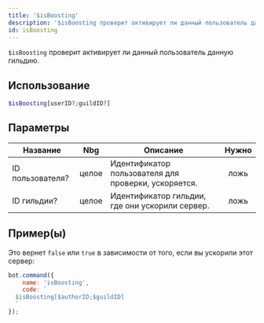 ```yaml
---
title: '$isBoosting'
description: '$isBoosting проверит активирует ли данный пользователь данную гильдию.'
id: isBoosting
---
```


`$isBoosting` проверит активирует ли данный пользователь данную гильдию.

## Использование

```php
$isBoosting[userID?;guildID?]
```

## Параметры

| Название         | Nbg   | Описание                                             | Нужно |
| ---------------- | ----- | ---------------------------------------------------- |:-----:|
| ID пользователя? | целое | Идентификатор пользователя для проверки, ускоряется. | ложь  |
| ID гильдии?      | целое | Идентификатор гильдии, где они ускорили сервер.      | ложь  |

## Пример(ы)

Это вернет `false` или `true` в зависимости от того, если вы ускорили этот сервер:

```javascript
bot.command({
    name: 'isBoosting',
    code: `
  $isBoosting[$authorID;$guildID]
  `
});
```
